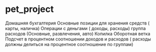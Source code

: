 # pet_project
Домашняя бухгалтерия
Основные позиции для хранения средств ( карты, наличка) 
Операции с деньгами ( доходы, расходы) 
группа расходов (Основные, развлечения, авто) 
Копилка
Оборотная ветка 
Подсчет в процентном соотношении доходов и расходов ( расходы должны делиться на процентное соотношение по группам) 
